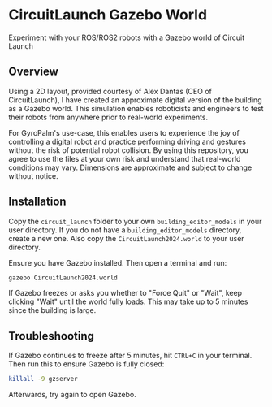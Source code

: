 # CircuitLaunch Gazebo World
Experiment with your ROS/ROS2 robots with a Gazebo world of Circuit Launch

## Overview
Using a 2D layout, provided courtesy of Alex Dantas (CEO of CircuitLaunch), I have created an approximate digital version of the building as a Gazebo world. This simulation enables roboticists and engineers to test their robots from anywhere prior to real-world experiments.

For GyroPalm's use-case, this enables users to experience the joy of controlling a digital robot and practice performing driving and gestures without the risk of potential robot collision. By using this repository, you agree to use the files at your own risk and understand that real-world conditions may vary. Dimensions are approximate and subject to change without notice.

## Installation
Copy the `circuit_launch` folder to your own `building_editor_models` in your user directory. If you do not have a `building_editor_models` directory, create a new one. Also copy the `CircuitLaunch2024.world` to your user directory.

Ensure you have Gazebo installed. Then open a terminal and run:
```bash
gazebo CircuitLaunch2024.world
```

If Gazebo freezes or asks you whether to "Force Quit" or "Wait", keep clicking "Wait" until the world fully loads. This may take up to 5 minutes since the building is large.

## Troubleshooting
If Gazebo continues to freeze after 5 minutes, hit `CTRL+C` in your terminal. Then run this to ensure Gazebo is fully closed:
```bash
killall -9 gzserver
```

Afterwards, try again to open Gazebo.
